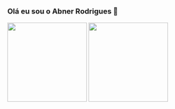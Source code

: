 ### Olá eu sou o Abner Rodrigues 👋

<div>
  <a href="https//github.com/AbnerRS"></a>
  <img height="180em" src="https://github-readme-stats.vercel.app/api?username=AbnerRS&show_icons=true&theme=dracula&include_all_commits=true&count_private=true"/>
  <img height="180em" src="https://github-readme-stats.vercel.app/api/top-langs/?username=AbnerRS&layout=compact&langs-count=16&theme=dracula"/>
</div>

